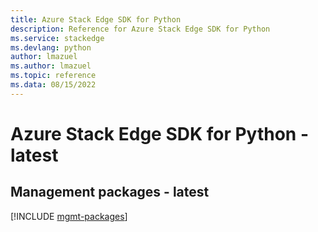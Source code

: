 ```yaml
---
title: Azure Stack Edge SDK for Python
description: Reference for Azure Stack Edge SDK for Python
ms.service: stackedge
ms.devlang: python
author: lmazuel
ms.author: lmazuel
ms.topic: reference
ms.data: 08/15/2022
---
```

# Azure Stack Edge SDK for Python - latest

## Management packages - latest
[!INCLUDE [mgmt-packages](stack-edge-mgmt-index.md)]